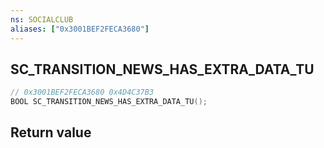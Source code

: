 ```yaml
---
ns: SOCIALCLUB
aliases: ["0x3001BEF2FECA3680"]
---
```

## SC_TRANSITION_NEWS_HAS_EXTRA_DATA_TU

```c
// 0x3001BEF2FECA3680 0x4D4C37B3
BOOL SC_TRANSITION_NEWS_HAS_EXTRA_DATA_TU();
```


## Return value

